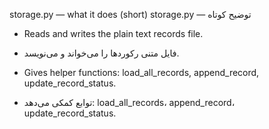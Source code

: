 storage.py — what it does (short)
storage.py — توضیح کوتاه

- Reads and writes the plain text records file.
- فایل متنی رکوردها را می‌خواند و می‌نویسد.

- Gives helper functions: load_all_records, append_record, update_record_status.
- توابع کمکی می‌دهد: load_all_records، append_record، update_record_status.
